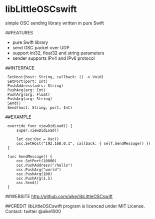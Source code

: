 libLittleOSCswift
====
simple OSC sending library written in pure Swift 

##FEATURES
- pure Swift library
- send OSC packet over UDP
- support int32, float32 and string parameters
- sender supports IPv4 and IPv6 protocol

##INTERFACE
```
 SetHost(host: String, callback: () -> Void)
 SetPort(port: Int)
 PushAddress(adrs: String)
 PushArg(arg: Int)
 PushArg(arg: Float)
 PushArg(arg: String)
 Send()
 Send(host: String, port: Int)
```

##EXAMPLE
```
 override func viewDidLoad() {
     super.viewDidLoad()

     let osc:Osc = Osc()
     osc.SetHost("192.168.0.1", callback: { self.SendMessage() })
 }

 func SendMessage() {
     osc.SetPort(10000)
     osc.PushAddress("/hello")
     osc.PushArg("world")
     osc.PushArg(100)
     osc.PushArg(1.5)
     osc.Send()
 }

```

##WEBSITE
http://github.com/aike/libLittleOSCswift

##CREDIT
libLittleOSCswift program is licenced under MIT License.  
Contact: twitter @aike1000
